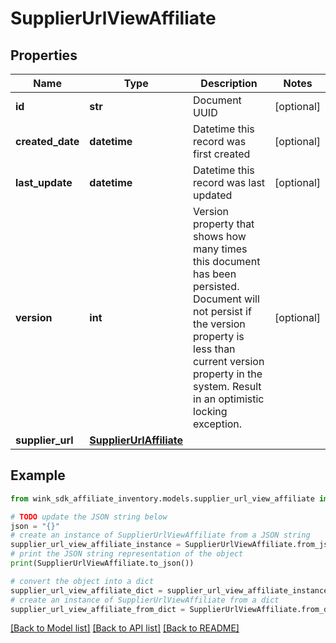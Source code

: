 # SupplierUrlViewAffiliate


## Properties

Name | Type | Description | Notes
------------ | ------------- | ------------- | -------------
**id** | **str** | Document UUID | [optional] 
**created_date** | **datetime** | Datetime this record was first created | [optional] 
**last_update** | **datetime** | Datetime this record was last updated | [optional] 
**version** | **int** | Version property that shows how many times this document has been persisted. Document will not persist if the version property is less than current version property in the system. Result in an optimistic locking exception. | [optional] 
**supplier_url** | [**SupplierUrlAffiliate**](SupplierUrlAffiliate.md) |  | 

## Example

```python
from wink_sdk_affiliate_inventory.models.supplier_url_view_affiliate import SupplierUrlViewAffiliate

# TODO update the JSON string below
json = "{}"
# create an instance of SupplierUrlViewAffiliate from a JSON string
supplier_url_view_affiliate_instance = SupplierUrlViewAffiliate.from_json(json)
# print the JSON string representation of the object
print(SupplierUrlViewAffiliate.to_json())

# convert the object into a dict
supplier_url_view_affiliate_dict = supplier_url_view_affiliate_instance.to_dict()
# create an instance of SupplierUrlViewAffiliate from a dict
supplier_url_view_affiliate_from_dict = SupplierUrlViewAffiliate.from_dict(supplier_url_view_affiliate_dict)
```
[[Back to Model list]](../README.md#documentation-for-models) [[Back to API list]](../README.md#documentation-for-api-endpoints) [[Back to README]](../README.md)


